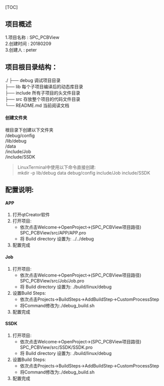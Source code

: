 [TOC]
## 项目概述
1.项目名称	: SPC_PCBView<br>
2.创建时间	: 20180209<br>
3.创建人    : peter<br>

## 项目根目录结构：
./
├── debug 调试项目目录<br>
├── lib   每个子项目编译后的动态库目录<br>
├── include 所有子项目的头文件目录<br>
├── src 存放整个项目的代码文件目录<br>
└── README.md 当前阅读文档<br>

#### 创建文件夹
根目录下创建以下文件夹<br>
/debug/config<br>
/lib/debug<br>
/data<br>
/include/Job<br>
/include/SSDK
>LinuxTerminal中使用以下命令直接创建:<br>
mkdir -p lib/debug data debug/config include/Job include/SSDK

## 配置说明:
#### APP
1. 打开qtCreator软件
2. 打开项目:
    - 依次点击Welcome->OpenProject->(SPC_PCBView项目路径) SPC_PCBView/src/APP/APP.pro
    - 将 Build directory 设置为: ../../debug
3. 配置完成

#### Job
1. 打开项目:
    - 依次点击Welcome->OpenProject->(SPC_PCBView项目路径) SPC_PCBView/src/Job/Job.pro
    - 将 Build directory 设置为: ./build/linux/debug
2. 设置Build Steps:
    - 依次点击Projects->BuildSteps->AddBuildStep->CustomProcessStep
    - 将Command修改为:./debug_build.sh
3. 配置完成

#### SSDK
1. 打开项目:
    - 依次点击Welcome->OpenProject->(SPC_PCBView项目路径) SPC_PCBView/src/SSDK/SSDK.pro
    - 将 Build directory 设置为: ./build/linux/debug
2. 设置Build Steps:
    - 依次点击Projects->BuildSteps->AddBuildStep->CustomProcessStep
    - 将Command修改为:./debug_build.sh
3. 配置完成